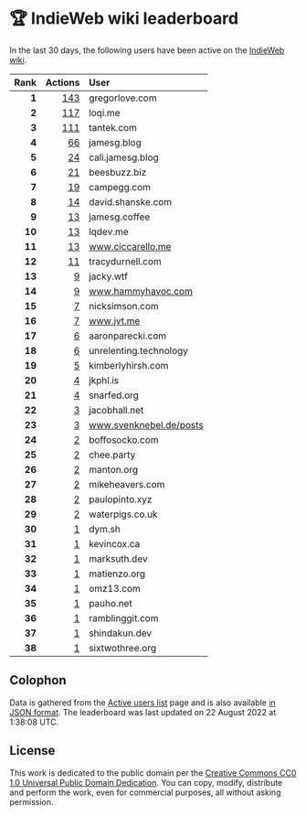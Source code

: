 # 🏆 IndieWeb wiki leaderboard

In the last 30 days, the following users have been active on the [IndieWeb wiki](https://indieweb.org).

| Rank | Actions | User |
|-----:|--------:|:-----|
| **1** | [143](https://indieweb.org/Special:Contributions/Gregorlove.com) | gregorlove.com |
| **2** | [117](https://indieweb.org/Special:Contributions/Loqi.me) | loqi.me |
| **3** | [111](https://indieweb.org/Special:Contributions/Tantek.com) | tantek.com |
| **4** | [66](https://indieweb.org/Special:Contributions/Jamesg.blog) | jamesg.blog |
| **5** | [24](https://indieweb.org/Special:Contributions/Cali.jamesg.blog) | cali.jamesg.blog |
| **6** | [21](https://indieweb.org/Special:Contributions/Beesbuzz.biz) | beesbuzz.biz |
| **7** | [19](https://indieweb.org/Special:Contributions/Campegg.com) | campegg.com |
| **8** | [14](https://indieweb.org/Special:Contributions/David.shanske.com) | david.shanske.com |
| **9** | [13](https://indieweb.org/Special:Contributions/Jamesg.coffee) | jamesg.coffee |
| **10** | [13](https://indieweb.org/Special:Contributions/Lqdev.me) | lqdev.me |
| **11** | [13](https://indieweb.org/Special:Contributions/Www.ciccarello.me) | www.ciccarello.me |
| **12** | [11](https://indieweb.org/Special:Contributions/Tracydurnell.com) | tracydurnell.com |
| **13** | [9](https://indieweb.org/Special:Contributions/Jacky.wtf) | jacky.wtf |
| **14** | [9](https://indieweb.org/Special:Contributions/Www.hammyhavoc.com) | www.hammyhavoc.com |
| **15** | [7](https://indieweb.org/Special:Contributions/Nicksimson.com) | nicksimson.com |
| **16** | [7](https://indieweb.org/Special:Contributions/Www.jvt.me) | www.jvt.me |
| **17** | [6](https://indieweb.org/Special:Contributions/Aaronparecki.com) | aaronparecki.com |
| **18** | [6](https://indieweb.org/Special:Contributions/Unrelenting.technology) | unrelenting.technology |
| **19** | [5](https://indieweb.org/Special:Contributions/Kimberlyhirsh.com) | kimberlyhirsh.com |
| **20** | [4](https://indieweb.org/Special:Contributions/Jkphl.is) | jkphl.is |
| **21** | [4](https://indieweb.org/Special:Contributions/Snarfed.org) | snarfed.org |
| **22** | [3](https://indieweb.org/Special:Contributions/Jacobhall.net) | jacobhall.net |
| **23** | [3](https://indieweb.org/Special:Contributions/Www.svenknebel.de_posts) | www.svenknebel.de/posts |
| **24** | [2](https://indieweb.org/Special:Contributions/Boffosocko.com) | boffosocko.com |
| **25** | [2](https://indieweb.org/Special:Contributions/Chee.party) | chee.party |
| **26** | [2](https://indieweb.org/Special:Contributions/Manton.org) | manton.org |
| **27** | [2](https://indieweb.org/Special:Contributions/Mikeheavers.com) | mikeheavers.com |
| **28** | [2](https://indieweb.org/Special:Contributions/Paulopinto.xyz) | paulopinto.xyz |
| **29** | [2](https://indieweb.org/Special:Contributions/Waterpigs.co.uk) | waterpigs.co.uk |
| **30** | [1](https://indieweb.org/Special:Contributions/Dym.sh) | dym.sh |
| **31** | [1](https://indieweb.org/Special:Contributions/Kevincox.ca) | kevincox.ca |
| **32** | [1](https://indieweb.org/Special:Contributions/Marksuth.dev) | marksuth.dev |
| **33** | [1](https://indieweb.org/Special:Contributions/Matienzo.org) | matienzo.org |
| **34** | [1](https://indieweb.org/Special:Contributions/Omz13.com) | omz13.com |
| **35** | [1](https://indieweb.org/Special:Contributions/Pauho.net) | pauho.net |
| **36** | [1](https://indieweb.org/Special:Contributions/Ramblinggit.com) | ramblinggit.com |
| **37** | [1](https://indieweb.org/Special:Contributions/Shindakun.dev) | shindakun.dev |
| **38** | [1](https://indieweb.org/Special:Contributions/Sixtwothree.org) | sixtwothree.org |


## Colophon

Data is gathered from the [Active users list](https://indieweb.org/Special:ActiveUsers) page and is also available [in JSON format](https://github.com/jgarber623/indieweb-wiki-leaderboard/blob/main/data/leaderboard.json). The leaderboard was last updated on 22 August 2022 at 1:38:08 UTC.

## License

This work is dedicated to the public domain per the [Creative Commons CC0 1.0 Universal Public Domain Dedication](https://creativecommons.org/publicdomain/zero/1.0/). You can copy, modify, distribute and perform the work, even for commercial purposes, all without asking permission.

